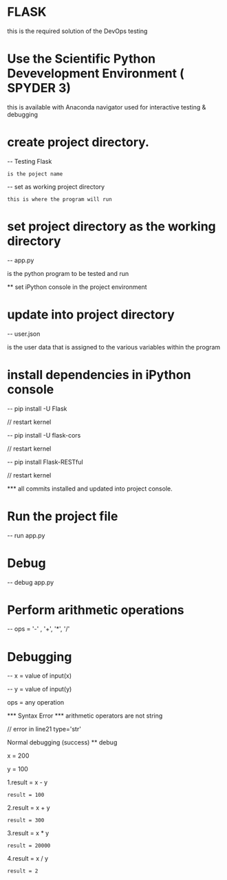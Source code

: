 # FLASK
  
  this is the required solution of the DevOps testing

# Use the Scientific Python Devevelopment Environment ( SPYDER 3)
  
  this is available with Anaconda navigator
  used for interactive testing & debugging

# create project directory.
 
 -- Testing Flask
    
    is the poject name
 
 -- set as working project directory
    
    this is where the program will run
    
# set project directory as the working directory 
-- app.py 
   
   is the python program to be tested and run
   
 ** set iPython console in the project environment

# update into project directory
-- user.json
   
   is the user data that is assigned to the various variables within the program

# install dependencies in iPython console
-- pip install -U Flask
  
  // restart kernel 

-- pip install -U flask-cors
  
  // restart kernel

-- pip install Flask-RESTful
  
  // restart kernel

*** all commits installed and updated into project console.

# Run the project file 
-- run app.py

# Debug
-- debug app.py

# Perform arithmetic operations 
-- ops = '-' , '+', '*', '/'

# Debugging
-- x = value of input(x)

-- y = value of input(y)

ops = any operation

*** Syntax Error *** arithmetic operators are not string

// error in line21 type='str'


Normal debugging (success)
 ** debug 
 
  x = 200 
  
  y = 100
   
  1.result = x - y
    
    result = 100
  
  2.result = x + y
    
    result = 300
   
  3.result = x * y
    
    result = 20000
    
  4.result = x / y
    
    result = 2
    
    
